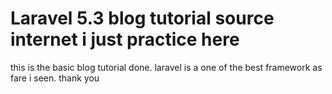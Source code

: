 # Laravel 5.3 blog tutorial source internet i just practice here

this is the basic blog tutorial done. laravel is a one of the best framework as fare i seen. thank you 
